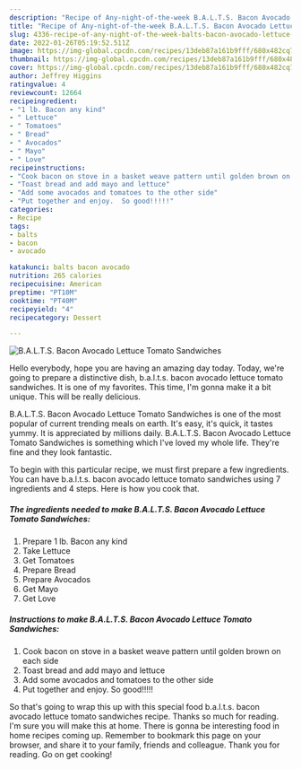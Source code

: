 ```yaml
---
description: "Recipe of Any-night-of-the-week B.A.L.T.S. Bacon Avocado Lettuce Tomato Sandwiches"
title: "Recipe of Any-night-of-the-week B.A.L.T.S. Bacon Avocado Lettuce Tomato Sandwiches"
slug: 4336-recipe-of-any-night-of-the-week-balts-bacon-avocado-lettuce-tomato-sandwiches
date: 2022-01-26T05:19:52.511Z
image: https://img-global.cpcdn.com/recipes/13deb87a161b9fff/680x482cq70/balts-bacon-avocado-lettuce-tomato-sandwiches-recipe-main-photo.jpg
thumbnail: https://img-global.cpcdn.com/recipes/13deb87a161b9fff/680x482cq70/balts-bacon-avocado-lettuce-tomato-sandwiches-recipe-main-photo.jpg
cover: https://img-global.cpcdn.com/recipes/13deb87a161b9fff/680x482cq70/balts-bacon-avocado-lettuce-tomato-sandwiches-recipe-main-photo.jpg
author: Jeffrey Higgins
ratingvalue: 4
reviewcount: 12664
recipeingredient:
- "1 lb. Bacon any kind"
- " Lettuce"
- " Tomatoes"
- " Bread"
- " Avocados"
- " Mayo"
- " Love"
recipeinstructions:
- "Cook bacon on stove in a basket weave pattern until golden brown on each side"
- "Toast bread and add mayo and lettuce"
- "Add some avocados and tomatoes to the other side"
- "Put together and enjoy.  So good!!!!!"
categories:
- Recipe
tags:
- balts
- bacon
- avocado

katakunci: balts bacon avocado 
nutrition: 265 calories
recipecuisine: American
preptime: "PT10M"
cooktime: "PT40M"
recipeyield: "4"
recipecategory: Dessert

---
```



![B.A.L.T.S. Bacon Avocado Lettuce Tomato Sandwiches](https://img-global.cpcdn.com/recipes/13deb87a161b9fff/680x482cq70/balts-bacon-avocado-lettuce-tomato-sandwiches-recipe-main-photo.jpg)

Hello everybody, hope you are having an amazing day today. Today, we're going to prepare a distinctive dish, b.a.l.t.s. bacon avocado lettuce tomato sandwiches. It is one of my favorites. This time, I'm gonna make it a bit unique. This will be really delicious.



B.A.L.T.S. Bacon Avocado Lettuce Tomato Sandwiches is one of the most popular of current trending meals on earth. It's easy, it's quick, it tastes yummy. It is appreciated by millions daily. B.A.L.T.S. Bacon Avocado Lettuce Tomato Sandwiches is something which I've loved my whole life. They're fine and they look fantastic.


To begin with this particular recipe, we must first prepare a few ingredients. You can have b.a.l.t.s. bacon avocado lettuce tomato sandwiches using 7 ingredients and 4 steps. Here is how you cook that.

<!--inarticleads1-->

##### The ingredients needed to make B.A.L.T.S. Bacon Avocado Lettuce Tomato Sandwiches:

1. Prepare 1 lb. Bacon any kind
1. Take  Lettuce
1. Get  Tomatoes
1. Prepare  Bread
1. Prepare  Avocados
1. Get  Mayo
1. Get  Love




<!--inarticleads2-->

##### Instructions to make B.A.L.T.S. Bacon Avocado Lettuce Tomato Sandwiches:

1. Cook bacon on stove in a basket weave pattern until golden brown on each side
1. Toast bread and add mayo and lettuce
1. Add some avocados and tomatoes to the other side
1. Put together and enjoy.  So good!!!!!




So that's going to wrap this up with this special food b.a.l.t.s. bacon avocado lettuce tomato sandwiches recipe. Thanks so much for reading. I'm sure you will make this at home. There is gonna be interesting food in home recipes coming up. Remember to bookmark this page on your browser, and share it to your family, friends and colleague. Thank you for reading. Go on get cooking!
